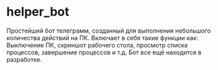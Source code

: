 # helper_bot
Простейший бот телеграмм, созданный для выполнения небольшого количества действий на ПК. Включает в себя такие функции как: Выключение ПК, скриншот рабочего стола, просмотр списка процессов, завершение процессов и т.д. Бот все ещё находится в разработке. 
